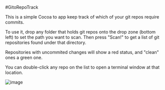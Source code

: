 #GitoRepoTrack

This is a simple Cocoa to app keep track of which of your git repos require commits. 

To use it, drop any folder that holds git repos onto the drop zone (bottom left) to set the path you want to scan. Then press "Scan!" to get a list of git repositories found under that directory. 

Repositories with uncommited changes will show a red status, and "clean" ones a green one. 

You can double-click any repo on the list to open a terminal window at that location.

![image](http://farm9.staticflickr.com/8056/8389907031_2e2e056e02.jpg)
